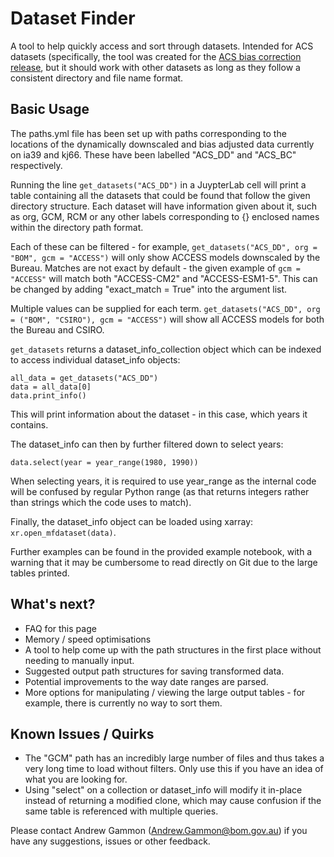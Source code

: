 # Dataset Finder

A tool to help quickly access and sort through datasets. Intended for ACS datasets (specifically, the tool was created for the [ACS bias correction release](https://github.com/AusClimateService/bias-correction-data-release), but it should work with other datasets as long as they follow a consistent directory and file name format.

## Basic Usage

The paths.yml file has been set up with paths corresponding to the locations of the dynamically downscaled and bias adjusted data currently on ia39 and kj66. These have been labelled "ACS_DD" and "ACS_BC" respectively.

Running the line `get_datasets("ACS_DD")` in a JuypterLab cell will print a table containing all the datasets that could be found that follow the given directory structure. Each dataset will have information given about it, such as org, GCM, RCM or any other labels corresponding to {} enclosed names within the directory path format. 

Each of these can be filtered - for example, `get_datasets("ACS_DD", org = "BOM", gcm = "ACCESS")` will only show ACCESS models downscaled by the Bureau. Matches are not exact by default - the given example of `gcm = "ACCESS"` will match both "ACCESS-CM2" and "ACCESS-ESM1-5". This can be changed by adding "exact_match = True" into the argument list.

Multiple values can be supplied for each term. `get_datasets("ACS_DD", org = ("BOM", "CSIRO"), gcm = "ACCESS")` will show all ACCESS models for both the Bureau and CSIRO.

`get_datasets` returns a dataset_info_collection object which can be indexed to access individual dataset_info objects:

```
all_data = get_datasets("ACS_DD")
data = all_data[0]
data.print_info()
```

This will print information about the dataset - in this case, which years it contains.

The dataset_info can then by further filtered down to select years:
```
data.select(year = year_range(1980, 1990))
```
When selecting years, it is required to use year_range as the internal code will be confused by regular Python range (as that returns integers rather than strings which the code uses to match).

Finally, the dataset_info object can be loaded using xarray: `xr.open_mfdataset(data)`.

Further examples can be found in the provided example notebook, with a warning that it may be cumbersome to read directly on Git due to the large tables printed.

## What's next?

- FAQ for this page
- Memory / speed optimisations
- A tool to help come up with the path structures in the first place without needing to manually input.
- Suggested output path structures for saving transformed data.
- Potential improvements to the way date ranges are parsed.
- More options for manipulating / viewing the large output tables - for example, there is currently no way to sort them.

## Known Issues / Quirks

- The "GCM" path has an incredibly large number of files and thus takes a very long time to load without filters. Only use this if you have an idea of what you are looking for.
- Using "select" on a collection or dataset_info will modify it in-place instead of returning a modified clone, which may cause confusion if the same table is referenced with multiple queries.

Please contact Andrew Gammon (Andrew.Gammon@bom.gov.au) if you have any suggestions, issues or other feedback.
